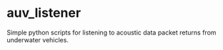 # auv_listener
Simple python scripts for listening to acoustic data packet returns from underwater vehicles.
